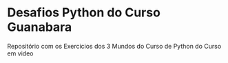 # Desafios Python do Curso Guanabara
 Repositório com os Exercicios dos 3 Mundos do Curso de Python do Curso em video

